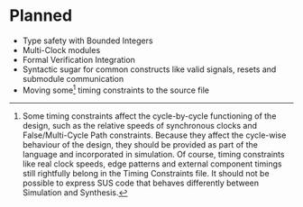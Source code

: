 # Planned
- Type safety with Bounded Integers
- Multi-Clock modules
- Formal Verification Integration
- Syntactic sugar for common constructs like valid signals, resets and submodule communication
- Moving some[^timing] timing constraints to the source file

[^timing]: Some timing constraints affect the cycle-by-cycle functioning of the design, such as the relative speeds of synchronous clocks and False/Multi-Cycle Path constraints. Because they affect the cycle-wise behaviour of the design, they should be provided as part of the language and incorporated in simulation. Of course, timing constraints like real clock speeds, edge patterns and external component timings still rightfully belong in the Timing Constraints file. It should not be possible to express SUS code that behaves differently between Simulation and Synthesis. 